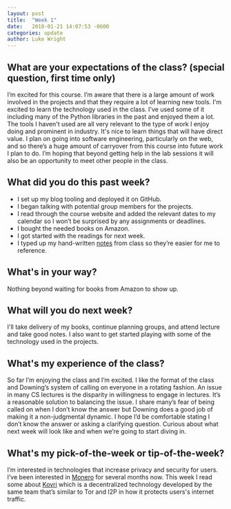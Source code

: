 ```yaml
---
layout: post
title:  "Week 1"
date:   2018-01-21 14:07:53 -0600
categories: update
author: Luke Wright
---
```

## What are your expectations of the class? (special question, first time only)
I’m excited for this course. I’m aware that there is a large amount of work involved in the projects and that they require a lot of learning new tools. I'm excited to learn the technology used in the class. I've used some of it including many of the Python libraries in the past and enjoyed them a lot. The tools I haven't used are all very relevant to the type of work I enjoy doing and prominent in industry. It's nice to learn things that will have direct value. I plan on going into software engineering, particularly on the web, and so there’s a huge amount of carryover from this course into future work I plan to do. I’m hoping that beyond getting help in the lab sessions it will also be an opportunity to meet other people in the class.

## What did you do this past week?
* I set up my blog tooling and deployed it on GitHub.
* I began talking with potential group members for the projects.
* I read through the course website and added the relevant dates to my calendar so I won’t be surprised by any assignments or deadlines.
* I bought the needed books on Amazon.
* I got started with the readings for next week.
* I typed up my hand-written [notes](https://github.com/simplyluke/notes) from class so they’re easier for me to reference.

## What's in your way?
Nothing beyond waiting for books from Amazon to show up.

## What will you do next week?
I'll take delivery of my books, continue planning groups, and attend lecture and take good notes. I also want to get started playing with some of the technology used in the projects.

## What's my experience of the class?
So far I’m enjoying the class and I’m excited. I like the format of the class and Downing’s system of calling on everyone in a rotating fashion. An issue in many CS lectures is the disparity in willingness to engage in lectures. It’s a reasonable solution to balancing the issue.
I share many’s fear of being called on when I don’t know the answer but Downing does a good job of making it a non-judgmental dynamic. I hope I’d be comfortable stating I don’t know the answer or asking a clarifying question. Curious about what next week will look like and when we’re going to start diving in.

## What's my pick-of-the-week or tip-of-the-week?
I’m interested in technologies that increase privacy and security for users. I’ve been interested in [Monero](https://getmonero.org/) for several months now. This week I read some about [Kovri](https://getkovri.org/) which is a decentralized technology developed by the same team that’s similar to Tor and I2P in how it protects users's internet traffic.
